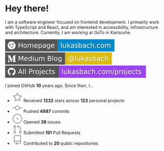 # Hey there!

I am a software engineer focused on frontend development. I primarily work with TypeScript and React, and am interested in accessibility, infrastructure and architecture. Currently, I am working at GoTo in Karlsruhe.

[![Homepage](./icons/homepage.svg)](https://lukasbach.com)
[![Medium Blog](./icons/medium.svg)](https://medium.com/@lukasbach)
[![My Projects](./icons/projects.svg)](https://lukasbach.com/projects)

I joined GitHub **10** years ago. Since then, I...

- ![](./icons/star.svg) Received **1232** stars across **123** personal projects
- ![](./icons/commit.svg) Pushed **4887** commits
- ![](./icons/issues.svg) Opened **38** issues
- ![](./icons/pr.svg) Submitted **191** Pull Requests
- ![](./icons/repo.svg) Contributed to **20** public repositories
